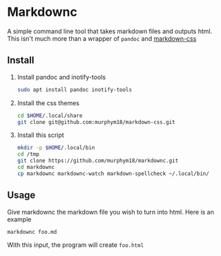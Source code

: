 # Markdownc

A simple command line tool that takes markdown files and outputs html. This isn't much more than a wrapper of `pandoc` and [markdown-css](https://github.com/otsaloma/markdown-css)

## Install

1. Install pandoc and inotify-tools
   ```bash
   sudo apt install pandoc inotify-tools
   ```

1. Install the css themes
   ```bash
   cd $HOME/.local/share
   git clone git@github.com:murphym18/markdown-css.git
   ```

1. Install this script
   ```bash
   mkdir -p $HOME/.local/bin
   cd /tmp
   git clone https://github.com/murphym18/markdownc.git
   cd markdownc
   cp markdownc markdownc-watch markdown-spellcheck ~/.local/bin/
   ```

## Usage

Give markdownc the markdown file you wish to turn into html. Here is an example 

```bash
markdownc foo.md
```

With this input, the program will create `foo.html` 